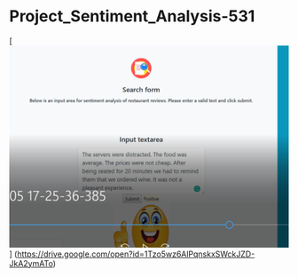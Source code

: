 # Project_Sentiment_Analysis-531


[![IMAGE ALT TEXT](pic.PNG)]
(https://drive.google.com/open?id=1Tzo5wz6AlPqnskxSWckJZD-JkA2ymATo)
